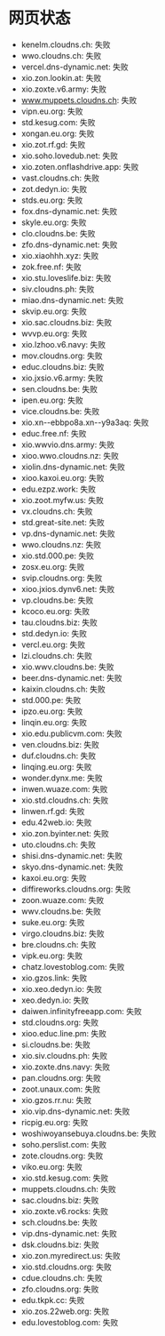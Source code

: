 # 网页状态
- kenelm.cloudns.ch: 失败
- wwo.cloudns.ch: 失败
- vercel.dns-dynamic.net: 失败
- xio.zon.lookin.at: 失败
- xio.zoxte.v6.army: 失败
- www.muppets.cloudns.ch: 失败
- vipn.eu.org: 失败
- std.kesug.com: 失败
- xongan.eu.org: 失败
- xio.zot.rf.gd: 失败
- xio.soho.lovedub.net: 失败
- xio.zoten.onflashdrive.app: 失败
- vast.cloudns.ch: 失败
- zot.dedyn.io: 失败
- stds.eu.org: 失败
- fox.dns-dynamic.net: 失败
- skyle.eu.org: 失败
- clo.cloudns.be: 失败
- zfo.dns-dynamic.net: 失败
- xio.xiaohhh.xyz: 失败
- zok.free.nf: 失败
- xio.stu.loveslife.biz: 失败
- siv.cloudns.ph: 失败
- miao.dns-dynamic.net: 失败
- skvip.eu.org: 失败
- xio.sac.cloudns.biz: 失败
- wvvp.eu.org: 失败
- xio.lzhoo.v6.navy: 失败
- mov.cloudns.org: 失败
- educ.cloudns.biz: 失败
- xio.jxsio.v6.army: 失败
- sen.cloudns.be: 失败
- ipen.eu.org: 失败
- vice.cloudns.be: 失败
- xio.xn--ebbpo8a.xn--y9a3aq: 失败
- educ.free.nf: 失败
- xio.wwvio.dns.army: 失败
- xioo.wwo.cloudns.nz: 失败
- xiolin.dns-dynamic.net: 失败
- xioo.kaxoi.eu.org: 失败
- edu.ezpz.work: 失败
- xio.zoot.myfw.us: 失败
- vx.cloudns.ch: 失败
- std.great-site.net: 失败
- vp.dns-dynamic.net: 失败
- wwo.cloudns.nz: 失败
- xio.std.000.pe: 失败
- zosx.eu.org: 失败
- svip.cloudns.org: 失败
- xioo.jxios.dynv6.net: 失败
- vp.cloudns.be: 失败
- kcoco.eu.org: 失败
- tau.cloudns.biz: 失败
- std.dedyn.io: 失败
- vercl.eu.org: 失败
- lzi.cloudns.ch: 失败
- xio.wwv.cloudns.be: 失败
- beer.dns-dynamic.net: 失败
- kaixin.cloudns.ch: 失败
- std.000.pe: 失败
- ipzo.eu.org: 失败
- linqin.eu.org: 失败
- xio.edu.publicvm.com: 失败
- ven.cloudns.biz: 失败
- duf.cloudns.ch: 失败
- linqing.eu.org: 失败
- wonder.dynx.me: 失败
- inwen.wuaze.com: 失败
- xio.std.cloudns.ch: 失败
- linwen.rf.gd: 失败
- edu.42web.io: 失败
- xio.zon.byinter.net: 失败
- uto.cloudns.ch: 失败
- shisi.dns-dynamic.net: 失败
- skyo.dns-dynamic.net: 失败
- kaxoi.eu.org: 失败
- diffireworks.cloudns.org: 失败
- zoon.wuaze.com: 失败
- wwv.cloudns.be: 失败
- suke.eu.org: 失败
- virgo.cloudns.biz: 失败
- bre.cloudns.ch: 失败
- vipk.eu.org: 失败
- chatz.lovestoblog.com: 失败
- xio.gzos.link: 失败
- xio.xeo.dedyn.io: 失败
- xeo.dedyn.io: 失败
- daiwen.infinityfreeapp.com: 失败
- std.cloudns.org: 失败
- xioo.educ.line.pm: 失败
- si.cloudns.be: 失败
- xio.siv.cloudns.ph: 失败
- xio.zoxte.dns.navy: 失败
- pan.cloudns.org: 失败
- zoot.unaux.com: 失败
- xio.gzos.rr.nu: 失败
- xio.vip.dns-dynamic.net: 失败
- ricpig.eu.org: 失败
- woshiwoyansebuya.cloudns.be: 失败
- soho.perslist.com: 失败
- zote.cloudns.org: 失败
- viko.eu.org: 失败
- xio.std.kesug.com: 失败
- muppets.cloudns.ch: 失败
- sac.cloudns.biz: 失败
- xio.zoxte.v6.rocks: 失败
- sch.cloudns.be: 失败
- vip.dns-dynamic.net: 失败
- dsk.cloudns.biz: 失败
- xio.zon.myredirect.us: 失败
- xio.std.cloudns.org: 失败
- cdue.cloudns.ch: 失败
- zfo.cloudns.org: 失败
- edu.tkpk.cc: 失败
- xio.zos.22web.org: 失败
- edu.lovestoblog.com: 失败
